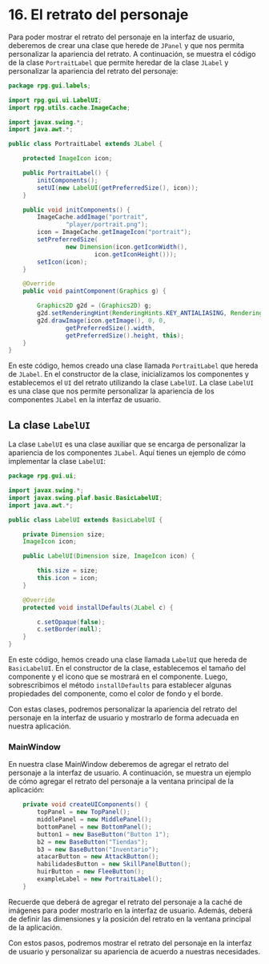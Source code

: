 # 16. El retrato del personaje

Para poder mostrar el retrato del personaje en la interfaz de usuario, deberemos de crear una clase que herede de
`JPanel` y que nos permita personalizar la apariencia del retrato. A continuación, se muestra el código de la clase
`PortraitLabel` que permite heredar de la clase `JLabel` y personalizar la apariencia del retrato del personaje:

```java
package rpg.gui.labels;

import rpg.gui.ui.LabelUI;
import rpg.utils.cache.ImageCache;

import javax.swing.*;
import java.awt.*;

public class PortraitLabel extends JLabel {

    protected ImageIcon icon;

    public PortraitLabel() {
        initComponents();
        setUI(new LabelUI(getPreferredSize(), icon));
    }

    public void initComponents() {
        ImageCache.addImage("portrait",
                "player/portrait.png");
        icon = ImageCache.getImageIcon("portrait");
        setPreferredSize(
                new Dimension(icon.getIconWidth(),
                        icon.getIconHeight()));
        setIcon(icon);
    }

    @Override
    public void paintComponent(Graphics g) {

        Graphics2D g2d = (Graphics2D) g;
        g2d.setRenderingHint(RenderingHints.KEY_ANTIALIASING, RenderingHints.VALUE_ANTIALIAS_ON);
        g2d.drawImage(icon.getImage(), 0, 0,
                getPreferredSize().width,
                getPreferredSize().height, this);
    }
}
```

En este código, hemos creado una clase llamada `PortraitLabel` que hereda de `JLabel`. En el constructor de la clase,
inicializamos los componentes y establecemos el `UI` del retrato utilizando la clase `LabelUI`. La clase `LabelUI` es
una clase que nos permite personalizar la apariencia de los componentes `JLabel` en la interfaz de usuario.

## La clase `LabelUI`

La clase `LabelUI` es una clase auxiliar que se encarga de personalizar la apariencia de los componentes `JLabel`. Aquí
tienes un ejemplo de cómo implementar la clase `LabelUI`:

```java
package rpg.gui.ui;

import javax.swing.*;
import javax.swing.plaf.basic.BasicLabelUI;
import java.awt.*;

public class LabelUI extends BasicLabelUI {

    private Dimension size;
    ImageIcon icon;

    public LabelUI(Dimension size, ImageIcon icon) {

        this.size = size;
        this.icon = icon;
    }

    @Override
    protected void installDefaults(JLabel c) {

        c.setOpaque(false);
        c.setBorder(null);
    }
}
```

En este código, hemos creado una clase llamada `LabelUI` que hereda de `BasicLabelUI`. En el constructor de la clase,
establecemos el tamaño del componente y el icono que se mostrará en el componente. Luego, sobrescribimos el método
`installDefaults` para establecer algunas propiedades del componente, como el color de fondo y el borde.

Con estas clases, podremos personalizar la apariencia del retrato del personaje en la interfaz de usuario y mostrarlo
de forma adecuada en nuestra aplicación.

### MainWindow

En nuestra clase MainWindow deberemos de agregar el retrato del personaje a la interfaz de usuario. A continuación, se
muestra un ejemplo de cómo agregar el retrato del personaje a la ventana principal de la aplicación:

```java
    private void createUIComponents() {
        topPanel = new TopPanel();
        middlePanel = new MiddlePanel();
        bottomPanel = new BottomPanel();
        button1 = new BaseButton("Button 1");
        b2 = new BaseButton("Tiendas");
        b3 = new BaseButton("Inventario");
        atacarButton = new AttackButton();
        habilidadesButton = new SkillPanelButton();
        huirButton = new FleeButton();
        exampleLabel = new PortraitLabel();
    }
```

Recuerde que deberá de agregar el retrato del personaje a la caché de imágenes para poder mostrarlo en la interfaz de
usuario. Además, deberá de definir las dimensiones y la posición del retrato en la ventana principal de la aplicación.

Con estos pasos, podremos mostrar el retrato del personaje en la interfaz de usuario y personalizar su apariencia de
acuerdo a nuestras necesidades.